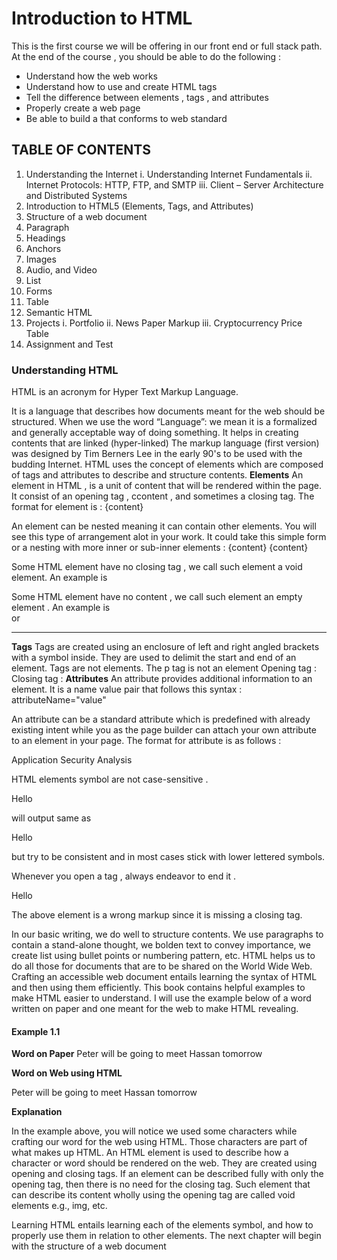 # Introduction to HTML 
This is the first course we will be offering in our front end or full stack path. 
At the end of the course , you should be able to do the following : 
* Understand how the web works 
* Understand how to use and create HTML tags 
* Tell the difference between elements , tags , and attributes 
* Properly create a web page  
* Be able to build a that conforms to web standard 

## TABLE OF CONTENTS 
1.	Understanding the Internet 
i.	Understanding Internet Fundamentals
ii.	Internet Protocols: HTTP, FTP, and SMTP 
iii.	Client – Server Architecture and Distributed Systems 
2.	Introduction to HTML5 (Elements, Tags, and Attributes)
3.	Structure of a web document
4.	Paragraph 
5.	Headings 
6.	Anchors 
7.	Images
8.	Audio, and Video 
9.	List 
10.	 Forms 
11.	Table 
12.	Semantic HTML 
14.	Projects
i.	Portfolio
ii.	News Paper Markup 
iii. Cryptocurrency Price Table 
15.	 Assignment and Test

### Understanding HTML 
HTML is an acronym for Hyper Text Markup Language.

It is a language that describes how documents meant for the web should be structured.
When we use the word “Language”:  we mean it is a formalized and generally acceptable way of doing something.
It helps in creating contents that are linked (hyper-linked)
The markup language (first version) was designed by Tim Berners Lee in the early 90's to be used 
with the budding Internet.
HTML uses the concept of elements which are composed of tags and attributes to describe and structure contents.
**Elements**
An element in HTML , is a unit of content that will be rendered within the page.
It consist of an opening tag , ccontent , and sometimes a closing tag.
The format for element is  :
<elementSymbol> {content} </elementSymbol>

An element can be nested meaning it can contain other elements. 
You will see this type of arrangement alot in your work.
It could take this simple form or a nesting with more inner or sub-inner elements :
<elementSymbol> 
    <child1>
    {content} 
    </child1>
    <childN>
    {content} 
    </childN>
</elementSymbol>

Some HTML element have no closing tag , we call such element a void element. An example is <img> 

Some HTML element have no content , we call such element an empty element . An example is <br/> or <hr/>

**Tags** 
Tags are created using an enclosure of left and right angled brackets with a symbol inside.
They are used to delimit the start and end of an element.
Tags are not elements. The p tag is not an element
Opening tag : <symbol> 
Closing tag : </symbol>
**Attributes**
An attribute provides additional information to an element. 
It is a name value pair that follows this syntax : 
attributeName="value" 

An attribute can be a standard attribute which is predefined with already existing intent while you as the page builder can attach your own attribute to an element in your page.
The format for attribute is as follows :
<p class="attribute-value" id="para-1" data-course-code="23456"> Application Security Analysis </p>

HTML elements symbol are not case-sensitive .
<P> Hello </P> will output same as <p>Hello </p> but try to be consistent and in most cases stick with lower lettered 
symbols.

Whenever you open a tag , always endeavor to end it .
<p> Hello 

The above element is a wrong markup since it is missing a closing tag. 

In our basic writing, we do well to structure contents. We use paragraphs to contain a stand-alone thought, we bolden text to convey importance, we create list using bullet points or numbering pattern, etc.
HTML helps us to do all those for documents that are to be shared on the World Wide Web.
Crafting an accessible web document entails learning the syntax of HTML and then using them efficiently.
This book contains helpful examples to make HTML easier to understand.
I will use the example below of a word written on paper and one meant for the web to make HTML revealing.
#### Example 1.1 
**Word on Paper**
Peter will be going to meet Hassan tomorrow 

**Word on Web using HTML**
<p class=”font-2”> Peter will be going to meet Hassan tomorrow </p>

**Explanation** 

In the example above, you will notice we used some characters while crafting our word for the web using HTML.
Those characters are part of what makes up HTML.
An HTML element is used to describe how a character or word should be rendered on the web.
They are created using opening and closing tags.
If an element can be described fully with only the opening tag, then there is no need for the closing tag.
Such element that can describe its content wholly using the opening tag are called void elements e.g., img, etc.

Learning HTML entails learning each of the elements symbol, and how to properly use them in relation to other elements.
The next chapter will begin with the structure of a web document 

